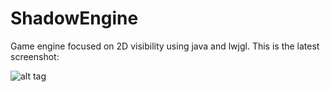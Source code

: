 # ShadowEngine
Game engine focused on 2D visibility using java and lwjgl.
This is the latest screenshot:

![alt tag](http://i.imgur.com/bJdP9CN.jpg)

